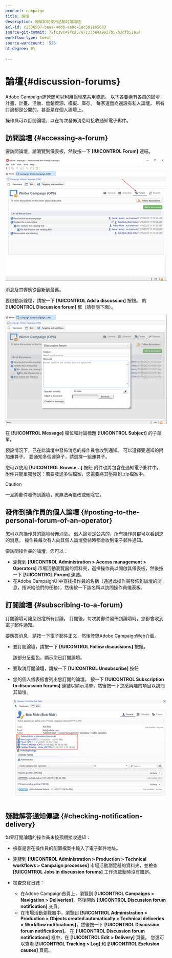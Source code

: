 ```yaml
---
product: campaign
title: 論壇
description: 瞭解如何使用活動討論論壇
exl-id: c2336507-beea-4ddb-aa8c-1ec591eb5683
source-git-commit: 72fc29c49fca5767133be4a9927b57b3cfb51a14
workflow-type: tm+mt
source-wordcount: '526'
ht-degree: 0%

---
```


# 論壇{#discussion-forums}

Adobe Campaign運營商可以利用論壇來共用資訊。 以下各要素有各自的論壇：計畫、計畫、活動、營銷資源、模擬、庫存。 每家運營商還設有私人論壇。 所有討論都是公開的，甚至是在個人論壇上。

操作員可以訂閱論壇，以在每次發佈消息時接收通知電子郵件。

## 訪問論壇 {#accessing-a-forum}

要訪問論壇，請瀏覽到儀表板，然後按一下 **[!UICONTROL Forum]** 連結。

![](assets/mrm-forum-icon.png)

消息及其響應從最新到最舊。

要啟動新線程，請按一下 **[!UICONTROL Add a discussion]** 按鈕。 的 **[!UICONTROL Discussion forum]** 框（請參閱下面）。

![](assets/mrm-forum-new-thread.png)


在 **[!UICONTROL Message]** 欄位和討論標題 **[!UICONTROL Subject]** 的子菜單。

預設情況下，已在此論壇中發佈消息的操作員會收到通知。 可以選擇要通知的附加運算子。 要通知多個運算子，請選擇一組運算子。

您可以使用  **[!UICONTROL Browse...]** 按鈕 附件也將包含在通知電子郵件中。 附件只能單獨發送：若要發送多個檔案，您需要將其壓縮到.zip檔案中。

>[!CAUTION]
>
>一旦將郵件發佈到論壇，就無法再更改或刪除它。

## 發佈到操作員的個人論壇 {#posting-to-the-personal-forum-of-an-operator}

您可以向操作員的論壇發佈消息。 個人論壇是公共的，所有操作員都可以看到您的消息。 操作員每次有人向其個人論壇發帖時都會收到電子郵件通知。

要訪問操作員的論壇，您可以：

* 瀏覽到 **[!UICONTROL Administration > Access management > Operators]** 市場活動瀏覽器的資料夾，選擇操作員以開啟其儀表板，然後按一下 **[!UICONTROL Forum]** 連結。
* 在Adobe CampaignUI中查找操作員的名稱（通過此操作員發佈到論壇的消息，指派給他們的任務），然後按一下該名稱以訪問操作員儀表板。

## 訂閱論壇 {#subscribing-to-a-forum}

訂閱論壇可讓您跟蹤所有討論。 訂閱後，每次將郵件發佈到論壇時，您都會收到電子郵件通知。

要應答消息，請按一下電子郵件正文，然後登錄Adobe CampaignWeb介面。

* 要訂閱論壇，請按一下 **[!UICONTROL Follow discussions]** 按鈕。

   該部分呈藍色，顯示您已訂閱論壇。

* 要取消訂閱論壇，請按一下 **[!UICONTROL Unsubscribe]** 按鈕

* 您的個人儀表板會列出您訂閱的論壇。 按一下 **[!UICONTROL Subscription to discussion forums]** 連結以顯示清單，然後按一下您感興趣的項目以訪問其論壇。

   ![](assets/forum-subscribed.png)


## 疑難解答通知傳遞 {#checking-notification-delivery}

如果訂閱論壇的操作員未按預期接收通知：

* 檢查是否在操作員的配置檔案中輸入了電子郵件地址。
* 瀏覽到 **[!UICONTROL Administration > Production > Technical workflows > Campaign processes]** 市場活動瀏覽器的資料夾，並檢查 **[!UICONTROL Jobs in discussion forums]** 工作流啟動時沒有錯誤。
* 檢查交貨日誌：

   * 在Adobe Campaign首頁上，瀏覽到 **[!UICONTROL Campaigns > Navigation > Deliveries]**，然後開啟 **[!UICONTROL Discussion forum notification]** 交貨。
   * 在市場活動瀏覽器中，瀏覽到 **[!UICONTROL Administration > Production > Objects created automatically > Technical deliveries > Workflow notifications]**，然後按一下 **[!UICONTROL Discussion forum notifications]**。
   在 **[!UICONTROL Discussion forum notifications]** 框中，在 **[!UICONTROL Edit > Delivery]** 頁籤。 您還可以查看 **[!UICONTROL Tracking > Log]** 和 **[!UICONTROL Exclusion causes]** 頁籤。
